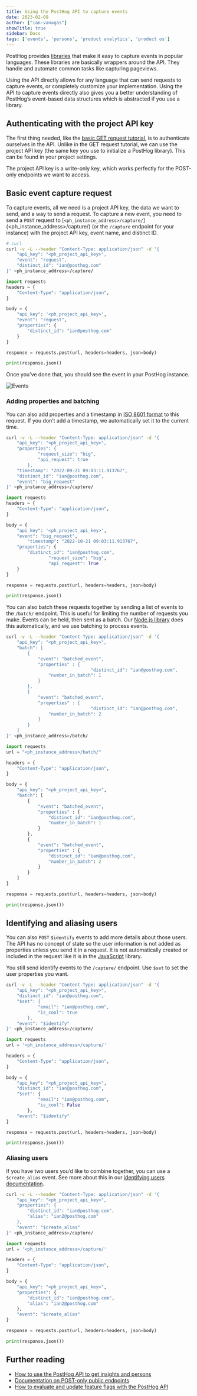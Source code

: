 ```yaml
---
title: Using the PostHog API to capture events
date: 2023-02-09
author: ["ian-vanagas"]
showTitle: true
sidebar: Docs
tags: ['events', 'persons', 'product analytics', 'product os']
---
```


PostHog provides [libraries](/docs/integrate?tab=sdks) that make it easy to capture events in popular languages. These libraries are basically wrappers around the API. They handle and automate common tasks like capturing pageviews.

Using the API directly allows for any language that can send requests to capture events, or completely customize your implementation. Using the API to capture events directly also gives you a better understanding of PostHog’s event-based data structures which is abstracted if you use a library. 

## Authenticating with the project API key

The first thing needed, like the [basic GET request tutorial](/tutorials/api-get-insights-persons), is to authenticate ourselves in the API. Unlike in the GET request tutorial, we can use the project API key (the same key you use to initialize a PostHog library). This can be found in your project settings. 

The project API key is a write-only key, which works perfectly for the POST-only endpoints we want to access.

## Basic event capture request

To capture events, all we need is a project API key, the data we want to send, and a way to send a request. To capture a new event, you need to send a `POST` request to [`<ph_instance_address>/capture/`](<ph_instance_address>/capture/)  (or the `/capture` endpoint for your instance) with the project API key, event name, and distinct ID.

<MultiLanguage>

```bash
# curl
curl -v -L --header "Content-Type: application/json" -d '{
    "api_key": "<ph_project_api_key>",
    "event": "request",
    "distinct_id": "ian@posthog.com"
}' <ph_instance_address>/capture/
```

```python
import requests
headers = {
    "Content-Type": "application/json",
}

body = {
    "api_key": '<ph_project_api_key>',
    "event": "request",
    "properties": {
        "distinct_id": "ian@posthog.com"
    }
}

response = requests.post(url, headers=headers, json=body)

print(response.json()
```

</MultiLanguage>

Once you’ve done that, you should see the event in your PostHog instance.

![Events](../images/tutorials/api-capture-events/events.png)

### Adding properties and batching

You can also add properties and a timestamp in [ISO 8601 format](https://en.wikipedia.org/wiki/ISO_8601) to this request. If you don’t add a timestamp, we automatically set it to the current time. 

<MultiLanguage>

```bash
curl -v -L --header "Content-Type: application/json" -d '{
    "api_key": "<ph_project_api_key>",
    "properties": {
			"request_size": "big",
			"api_request": true
		},
    "timestamp": "2022-09-21 09:03:11.913767",
    "distinct_id": "ian@posthog.com",
    "event": "big_request"
}' <ph_instance_address>/capture/
```
    
```python
import requests
headers = {
    "Content-Type": "application/json",
}

body = {
    "api_key": '<ph_project_api_key>',
    "event": "big_request",
		"timestamp": "2022-10-21 09:03:11.913767",
    "properties": {
        "distinct_id": "ian@posthog.com",
				"request_size": "big",
				"api_request": True
    }
}

response = requests.post(url, headers=headers, json=body)

print(response.json()
```

</MultiLanguage>

You can also batch these requests together by sending a list of events to the `/batch/` endpoint. This is useful for limiting the number of requests you make. Events can be held, then sent as a batch. Our [Node.js library](/docs/integrate/server/node) does this automatically, and we use batching to process events.

<MultiLanguage>

```bash
curl -v -L --header "Content-Type: application/json" -d '{
    "api_key": "<ph_project_api_key>",
    "batch": [
        {
            "event": "batched_event",
            "properties" : {
								"distinct_id": "ian@posthog.com",
                "number_in_batch": 1
            }
        },
        {
            "event": "batched_event",
            "properties" : {
								"distinct_id": "ian@posthog.com",
                "number_in_batch": 2
            }
        }
    ]
}' <ph_instance_address>/batch/
```

```python
import requests
url = "<ph_instance_address>/batch/"

headers = {
    "Content-Type": "application/json",
}

body = {
    "api_key": "<ph_project_api_key>",
    "batch": [
        {
            "event": "batched_event",
            "properties" : {
                "distinct_id": "ian@posthog.com",
                "number_in_batch": 1
            }
        },
        {
            "event": "batched_event",
            "properties" : {
                "distinct_id": "ian@posthog.com",
                "number_in_batch": 2
            }
        }
    ]
}

response = requests.post(url, headers=headers, json=body)

print(response.json())
```

</MultiLanguage>

## Identifying and aliasing users

You can also `POST` `$identify` events to add more details about those users. The API has no concept of state so the user information is not added as properties unless you send it in a request. It is not automatically created or included in the request like it is in the [JavaScript](/docs/integrate/client/js) library.

You still send identify events to the `/capture/` endpoint. Use `$set` to set the user properties you want.

<MultiLanguage>

```bash
curl -v -L --header "Content-Type: application/json" -d '{
    "api_key": "<ph_project_api_key>",
    "distinct_id": "ian@posthog.com",
    "$set": {
			"email": "ian@posthog.com",
			"is_cool": true
		},
    "event": "$identify"
}' <ph_instance_address>/capture/
```
```python
import requests
url = '<ph_instance_address>/capture/'

headers = {
    "Content-Type": "application/json",
}

body = {
    "api_key": "<ph_project_api_key>",
    "distinct_id": "ian@posthog.com",
    "$set": {
			"email": "ian@posthog.com",
			"is_cool": False
		},
    "event": "$identify"
}

response = requests.post(url, headers=headers, json=body)

print(response.json())
```

</MultiLanguage>

### Aliasing users

If you have two users you’d like to combine together, you can use a `$create_alias` event. See more about this in our [identifying users documentation](/docs/integrate/identifying-users).

<MultiLanguage>

```bash
curl -v -L --header "Content-Type: application/json" -d '{
    "api_key": "<ph_project_api_key>",
    "properties": {
        "distinct_id": "ian@posthog.com",
        "alias": "ian2@posthog.com"
    },
    "event": "$create_alias"
}' <ph_instance_address>/capture/
```

```python
import requests
url = '<ph_instance_address>/capture/'

headers = {
    "Content-Type": "application/json",
}

body = {
    "api_key": "<ph_project_api_key>",
    "properties": {
        "distinct_id": "ian@posthog.com",
        "alias": "ian2@posthog.com"
    },
    "event": "$create_alias"
}

response = requests.post(url, headers=headers, json=body)

print(response.json())
```

</MultiLanguage>

## Further reading

- [How to use the PostHog API to get insights and persons](/tutorials/api-get-insights-persons)
- [Documentation on POST-only public endpoints](/docs/api/post-only-endpoints)
- [How to evaluate and update feature flags with the PostHog API](/tutorials/api-feature-flags)
